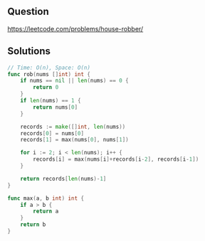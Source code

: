 ## Question

https://leetcode.com/problems/house-robber/

## Solutions

```go
// Time: O(n), Space: O(n)
func rob(nums []int) int {
	if nums == nil || len(nums) == 0 {
		return 0
	}
	if len(nums) == 1 {
		return nums[0]
	}

	records := make([]int, len(nums))
	records[0] = nums[0]
	records[1] = max(nums[0], nums[1])

	for i := 2; i < len(nums); i++ {
		records[i] = max(nums[i]+records[i-2], records[i-1])
	}

	return records[len(nums)-1]
}

func max(a, b int) int {
	if a > b {
		return a
	}
	return b
}
```
